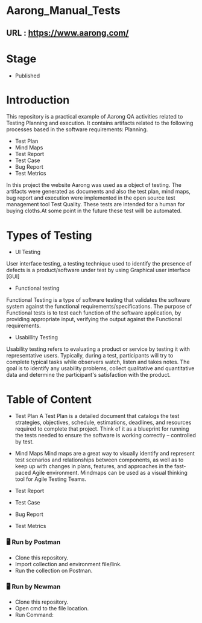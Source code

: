 # Aarong_Manual_Tests
## URL : https://www.aarong.com/
# Stage
* Published
# Introduction
This repository is a practical example of Aarong QA activities related to Testing Planning and execution. It contains artifacts related to the following processes based in the software requirements:
Planning.
* Test Plan
* Mind Maps
* Test Report
* Test Case
* Bug Report
* Test Metrics

In this project the website Aarong was used as a object of testing. The artifacts were generated as documents and also the test plan, mind maps, bug report and execution were implemented in the open source test management tool Test Quality. These tests are intended for a human for buying cloths.At some point in the future these test willl be automated.

# Types of Testing
* UI Testing

User interface testing, a testing technique used to identify the presence of defects is a product/software under test by using Graphical user interface [GUI]
* Functional testing

Functional Testing is a type of software testing that validates the software system against the functional requirements/specifications. The purpose of Functional tests is to test each function of the software application, by providing appropriate input, verifying the output against the Functional requirements.

* Usabillity Testing

Usability testing refers to evaluating a product or service by testing it with representative users. Typically, during a test, participants will try to complete typical tasks while observers watch, listen and takes notes.  The goal is to identify any usability problems, collect qualitative and quantitative data and determine the participant's satisfaction with the product.

# Table of Content

* Test Plan
A Test Plan is a detailed document that catalogs the test strategies, objectives, schedule, estimations, deadlines, and resources required to complete that project. Think of it as a blueprint for running the tests needed to ensure the software is working correctly – controlled by test.

* Mind Maps
Mind maps are a great way to visually identify and represent test scenarios and relationships between components, as well as to keep up with changes in plans, features, and approaches in the fast-paced Agile environment. Mindmaps can be used as a visual thinking tool for Agile Testing Teams.

* Test Report
* Test Case
* Bug Report
* Test Metrics
### 🖥 Run by Postman
* Clone this repository.
* Import collection and environment file/link.
* Run the collection on Postman.
### 🖥 Run by Newman
* Clone this repository.
* Open cmd to the file location.
* Run Command:
